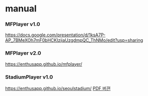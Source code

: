 # manual

### MFPlayer v1.0
https://docs.google.com/presentation/d/1ksA7P-AP_7BMeXOh7mF0bHCKIzjiaUzgdmpQC_ThNMo/edit?usp=sharing

### MFPlayer v2.0
https://enthusapp.github.io/mfplayer/

### StadiumPlayer v1.0
https://enthusapp.github.io/seoulstadium/
[PDF 버젼](https://enthusapp.github.io/seoulstadium/seoulExternalLight_v1.0.pdf)
